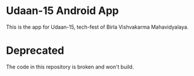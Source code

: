 # Udaan-15 Android App
This is the app for Udaan-15, tech-fest of Birla Vishvakarma Mahavidyalaya.

# Deprecated
The code in this repository is broken and won't build.
